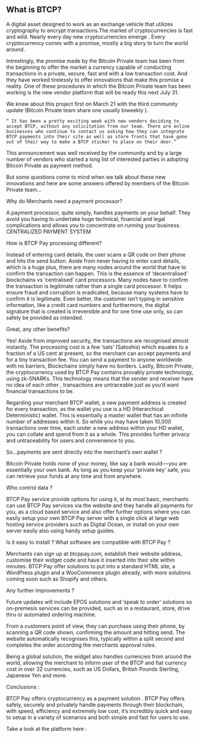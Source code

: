 
## What is BTCP?

A digital asset designed to work as an exchange vehicle that utilizes cryptography to encrypt transactions.The market of cryptocurrencies is fast and wild. Nearly every day new cryptocurrencies emerge . Every cryptocurrency comes with a promise, mostly a big story to turn the world around.

Intrestingly, the promise made by the Bitcoin Private team has been from the beginning to offer the market a currency capable of conducting transactions in a private, secure, fast and with a low transaction cost. And they have worked tirelessly to offer innovations that make this promise a reality. One of these procedures in which the Bitcoin Private team has been working is the new vendor platform that will be ready this next July 31.

We knew about this project first on March 21 with the third community update (Bitcoin Private team share one usually biweekly ).

    “ It has been a pretty exciting week with new vendors deciding to accept BTCP, without any solicitation from our team. There are online businesses who continue to contact us asking how they can integrate BTCP payments into their site as well as store fronts that have gone out of their way to make a BTCP sticker to place on their door.”

This announcement was well received by the community and by a large number of vendors who started a long list of interested parties in adopting Bitcoin Private as payment method.

But some questions come to mind when we talk about these new innovations and here are some answers offered by members of the Bitcoin Private team…

Why do Merchants need a payment processor?

A payment processor, quite simply, handles payments on your behalf. They avoid you having to undertake huge technical, financial and legal complications and allows you to concentrate on running your business.
CENTRALIZED PAYMENT SYSTEM

How is BTCP Pay processing different?

Instead of entering card details, the user scans a QR code on their phone and hits the send button. Aside from never having to enter card details, which is a huge plus, there are many nodes around the world that have to confirm the transaction can happen. This is the essence of ‘decentralised’ blockchains vs ‘centralised’ card processors. Many nodes have to confirm the transaction is legitimate rather than a single card processor. It helps ensure fraud and corruption is eradicated, because many systems have to confirm it is legitimate. Even better, the customer isn’t typing in sensitive information, like a credit card numbers and furthermore, the digital signature that is created is irreversible and for one time use only, so can safely be provided as intended.

Great, any other benefits?

Yes! Aside from improved security, the transactions are recognised almost instantly. The processing cost is a few ‘sats’ (Satoshis) which equates to a fraction of a US cent at present, so the merchant can accept payments and for a tiny transaction fee. You can send a payment to anyone worldwide with no barriers, Blockchains simply have no borders. Lastly, Bitcoin Private, the cryptocurrency used by BTCP Pay contains provably private technology, using zk-SNARKs. This technology means that the sender and receiver have no idea of each other , transactions are untraceable just as you’d want financial transactions to be.

Regarding your merchant BTCP wallet, a new payment address is created for every transaction, as the wallet you use is a HD (Hierarchical Deterministic) wallet. This is essentially a master wallet that has an infinite number of addresses within it. So while you may have taken 10,000 transactions over time, each under a new address within your HD wallet, you can collate and spend from it as a whole. This provides further privacy and untraceability for users and convenience to you.

So…payments are sent directly into the merchant’s own wallet ?

Bitcoin Private holds none of your money, like say a bank would — you are essentially your own bank. As long as you keep your ‘private key’ safe, you can retrieve your funds at any time and from anywhere.

Who control data ?

BTCP Pay service provide options for using it, at its most basic, merchants can use BTCP Pay services via the website and they handle all payments for you, as a cloud based service and also offer further options where you can easily setup your own BTCP Pay server with a single click at large web hosting service providers such as Digital Ocean, or install on your own server easily also using handy setup guides.

Is it easy to install ? What software are compatible with BTCP Pay ?

Merchants can sign up at btcppay.com, establish their website address, customise their widget code and have it inserted into their site within minutes. BTCP Pay offer solutions to put into a standard HTML site, a WordPress plugin and a WooCommerce plugin already, with more solutions coming soon such as Shopify and others.

Any further improvements ?

Future updates will include EPOS solutions and ‘speak to order’ solutions so on-premesis services can be provided, such as in a restaurant, store, drive thru or automated ordering machine.

From a customers point of view, they can purchase using their phone, by scanning a QR code shown, confirming the amount and hitting send. The website automatically recognises this, typically within a split second and completes the order according the merchants approval rules.

Being a global solution, the widget also handles currencies from around the world, allowing the merchant to inform user of the BTCP and fiat currency cost in over 32 currencies, such as US Dollars, British Pounds Sterling, Japanese Yen and more.

Conclusions :

BTCP Pay offers cryptocurrency as a payment solution . BTCP Pay offers safely, securely and privately handle payments through their blockchain, with speed, efficiency and extremely low cost, it’s incredibly quick and easy to setup in a variety of scenarios and both simple and fast for users to use.

Take a look at the platform here :
